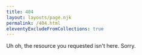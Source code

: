 ```yaml
---
title: 404
layout: layouts/page.njk
permalink: /404.html
eleventyExcludeFromCollections: true
---
```

Uh oh, the resource you requested isn't here. Sorry.
